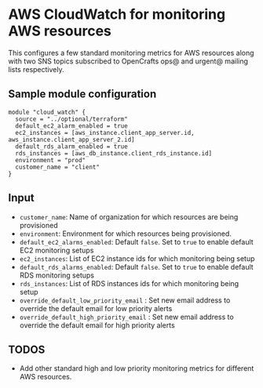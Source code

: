 # AWS CloudWatch for monitoring AWS resources

This configures a few standard monitoring metrics for AWS resources along with two
SNS topics subscribed to OpenCrafts ops@ and urgent@ mailing lists respectively.

## Sample module configuration

```
module "cloud_watch" {
  source = "../optional/terraform"
  default_ec2_alarm_enabled = true
  ec2_instances = [aws_instance.client_app_server.id, aws_instance.client_app_server_2.id]
  default_rds_alarm_enabled = true
  rds_instances = [aws_db_instance.client_rds_instance.id]
  environment = "prod"
  customer_name = "client"
}
```

## Input

- `customer_name`: Name of organization for which resources are being provisioned
- `environment`: Environment for which resources being provisioned.
- `default_ec2_alarms_enabled`: Default `false`. Set to `true` to enable default EC2 monitoring setups
- `ec2_instances`: List of EC2 instance ids for which monitoring being setup
- `default_rds_alarms_enabled`: Default `false`. Set to `true` to enable default RDS monitoring setups
- `rds_instances`: List of RDS instances ids for which monitoring being setup
- `override_default_low_priority_email` : Set new email address to override the default email for low priority alerts
- `override_default_high_priority_email` : Set new email address to override the default email for high priority alerts


## TODOS

- Add other standard high and low priority monitoring metrics for different AWS resources.
